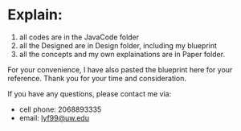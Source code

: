 # Explain: 

1. all codes are in the JavaCode folder
2. all the Designed are in Design folder, including my blueprint
3. all the concepts and my own explainations are in Paper folder. 

For your convenience, I have also pasted the blueprint here for your reference. Thank you for your time and consideration. 

If you have any questions, please contact me via: 
- cell phone: 2068893335
- email:      lyf99@uw.edu